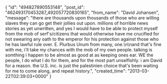  {
   "id": "494827890553148",
   "post_id": "462493170453287_492057720830165",
   "from_name": "David Johansen",
   "message": "there are thousands upon thousands of those who are willing slaves they can go get their jollies out upon. millions of horrible news stories as yet unwritten, and yes I would have to be able to protect myself from the mob of serf's/citizens that would otherwise have me crucified for not swearing any oath to the emperor for his protection against those who he has lawful rule over. E. Plurbus Unum from many, one.\n\nand that's fine with me, i'll take my chances with the mob of my own people. talking is somthing i happen to be almost as good at as keeping ones ear. WE the people, I do what I do for them, and for the most part unselfishly. i am David for a reason. the U.S. inc. is just the palestinien choice that's been waiting for me to come along, and repeat history.",
   "created_time": "2013-03-22T02:39:03+0000"
 }
